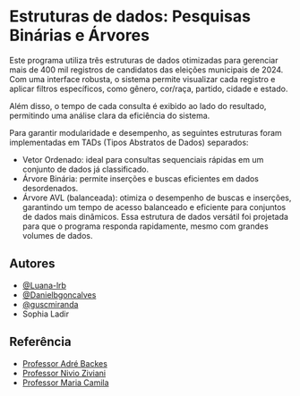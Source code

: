 
# Estruturas de dados: Pesquisas Binárias e Árvores  

Este programa utiliza três estruturas de dados otimizadas para gerenciar mais de 400 mil registros de candidatos das eleições municipais de 2024. Com uma interface robusta, o sistema permite visualizar cada registro e aplicar filtros específicos, como gênero, cor/raça, partido, cidade e estado.

Além disso, o tempo de cada consulta é exibido ao lado do resultado, permitindo uma análise clara da eficiência do sistema.

Para garantir modularidade e desempenho, as seguintes estruturas foram implementadas em TADs (Tipos Abstratos de Dados) separados:

 - Vetor Ordenado: ideal para consultas sequenciais rápidas em um conjunto de dados já classificado.
 - Árvore Binária: permite inserções e buscas eficientes em dados desordenados.
 - Árvore AVL (balanceada): otimiza o desempenho de buscas e inserções, garantindo um tempo de acesso balanceado e eficiente para conjuntos de dados mais dinâmicos. Essa estrutura de dados versátil foi projetada para que o programa responda rapidamente, mesmo com grandes volumes de dados.



## Autores

- [@Luana-lrb](https://github.com/Luana-lrb)
- [@Danielbgoncalves](https://github.com/Danielbgoncalves)
- [@guscmiranda](https://github.com/guscmiranda)
- Sophia Ladir


## Referência

 - [Professor Adré Backes](https://www.andrebackes.com/)
 - [Professor Nivio Ziviani](https://scholar.google.com/citations?user=OZ2ju_EAAAAJ)
 - [Professor Maria Camila](https://facom.ufu.br/pessoas/docentes/maria-camila-nardini-barioni)

